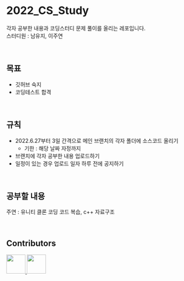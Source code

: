 # 2022_CS_Study
각자 공부한 내용과 코딩스터디 문제 풀이를 올리는 레포입니다.
</br>
스터디원 : 남유지, 이주연

</br>

## 목표
- 깃허브 숙지
- 코딩테스트 합격

</br>

## 규칙
- 2022.6.27부터 3일 간격으로 메인 브랜치의 각자 폴더에 소스코드 올리기
  - 기한 : 해당 날짜 자정까지
- 브랜치에 각자 공부한 내용 업로드하기
- 일정이 있는 경우 업로드 일자 하루 전에 공지하기

</br>

## 공부할 내용
주연 : 유니티 클론 코딩 코드 복습, c++ 자료구조

</br>

## Contributors
<div>
<a href="https://github.com/namyj">
  <img src="https://github.com/namyj.png" width="50" height="50" >
</a>
<a href="https://github.com/juyonLee00">
  <img src="https://github.com/juyonLee00.png" width="50" height="50" >
</a>

